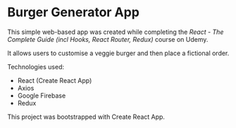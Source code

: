 # Burger Generator App

This simple web-based app was created while completing the *React - The Complete Guide (incl Hooks, React Router, Redux)* course on Udemy.

It allows users to customise a veggie burger and then place a fictional order.

Technologies used: 
- React (Create React App)
- Axios
- Google Firebase
- Redux

This project was bootstrapped with Create React App.